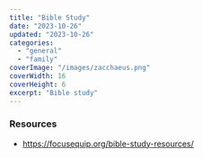 ```yaml
---
title: "Bible Study"
date: "2023-10-26"
updated: "2023-10-26"
categories:
  - "general"
  - "family"
coverImage: "/images/zacchaeus.png"
coverWidth: 16
coverHeight: 6
excerpt: "Bible study"
---
```

### Resources

* <a href="https://focusequip.org/bible-study-resources/" target="_blank">https://focusequip.org/bible-study-resources/</a>
